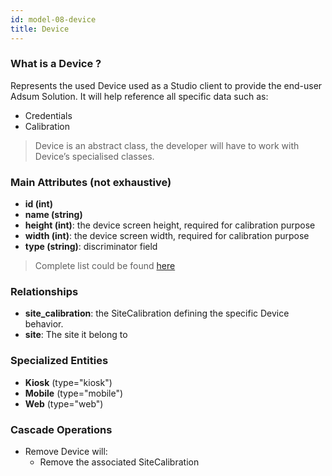 ```yaml
---
id: model-08-device
title: Device
---
```


### What is a Device ?

Represents the used Device used as a Studio client to provide the end-user
 Adsum Solution. It will help reference all specific data such as:

- Credentials
- Calibration


> Device is an abstract class, the developer will have to work
with Device’s specialised classes.

### Main Attributes (not exhaustive)

- **id (int)**
- **name (string)**
- **height (int)**: the device screen height, required for calibration purpose
- **width (int)**: the device screen width, required for calibration purpose
- **type (string)**: discriminator field

> Complete list could be found [here](reference-08-device.md)

### Relationships

- **site_calibration**: the SiteCalibration defining the specific Device
 behavior.
- **site**: The site it belong to

### Specialized Entities

- **Kiosk** (type="kiosk")
- **Mobile** (type="mobile")
- **Web** (type="web")

### Cascade Operations

- Remove Device will:
    - Remove the associated SiteCalibration

